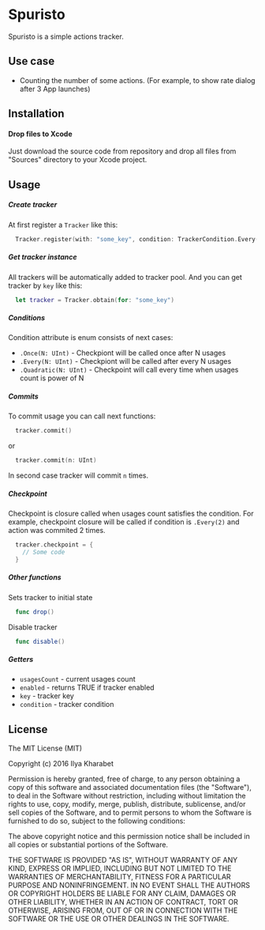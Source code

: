 # Spuristo
Spuristo is a simple actions tracker.

## Use case
* Counting the number of some actions. (For example, to show rate dialog after 3 App launches)

## Installation
#### Drop files to Xcode
Just download the source code from repository and drop all files from "Sources" directory to your Xcode project.

## Usage
##### Create tracker
At first register a ```Tracker``` like this:
```Swift
  Tracker.register(with: "some_key", condition: TrackerCondition.Every(2))
```

##### Get tracker instance
All trackers will be automatically added to tracker pool. And you can get tracker by ```key``` like this:
```Swift
  let tracker = Tracker.obtain(for: "some_key")
```

##### Conditions
Condition attribute is enum consists of next cases:
* ```.Once(N: UInt)``` - Checkpiont will be called once after N usages
* ```.Every(N: UInt)``` - Checkpiont will be called after every N usages
* ```.Quadratic(N: UInt)``` - Checkpoint will call every time when usages count is power of N

##### Commits
To commit usage you can call next functions:
```Swift
  tracker.commit()
```
or
```Swift
  tracker.commit(n: UInt)
```
In second case tracker will commit ```n``` times.

##### Checkpoint
Checkpoint is closure called when usages count satisfies the condition. For example, checkpoint closure will be called if condition is ```.Every(2)``` and action was commited 2 times.
```Swift
  tracker.checkpoint = {
    // Some code
  }
```

##### Other functions
Sets tracker to initial state
```Swift
  func drop()
```
Disable tracker
```Swift
  func disable()
```

##### Getters
* ```usagesCount``` - current usages count
* ```enabled``` - returns TRUE if tracker enabled
* ```key``` - tracker key
* ```condition``` - tracker condition

## License
The MIT License (MIT)

Copyright (c) 2016 Ilya Kharabet

Permission is hereby granted, free of charge, to any person obtaining a copy
of this software and associated documentation files (the "Software"), to deal
in the Software without restriction, including without limitation the rights
to use, copy, modify, merge, publish, distribute, sublicense, and/or sell
copies of the Software, and to permit persons to whom the Software is
furnished to do so, subject to the following conditions:

The above copyright notice and this permission notice shall be included in
all copies or substantial portions of the Software.

THE SOFTWARE IS PROVIDED "AS IS", WITHOUT WARRANTY OF ANY KIND, EXPRESS OR
IMPLIED, INCLUDING BUT NOT LIMITED TO THE WARRANTIES OF MERCHANTABILITY,
FITNESS FOR A PARTICULAR PURPOSE AND NONINFRINGEMENT. IN NO EVENT SHALL THE
AUTHORS OR COPYRIGHT HOLDERS BE LIABLE FOR ANY CLAIM, DAMAGES OR OTHER
LIABILITY, WHETHER IN AN ACTION OF CONTRACT, TORT OR OTHERWISE, ARISING FROM,
OUT OF OR IN CONNECTION WITH THE SOFTWARE OR THE USE OR OTHER DEALINGS IN
THE SOFTWARE.
